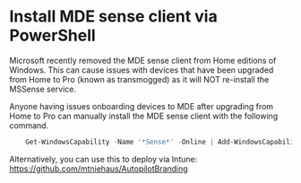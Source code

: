 # Install MDE sense client via PowerShell

Microsoft recently removed the MDE sense client from Home editions of Windows. This can cause issues with devices that have been upgraded from Home to Pro (known as transmogged) as it will NOT re-install the MSSense service.

Anyone having issues onboarding devices to MDE after upgrading from Home to Pro can manually install the MDE sense client with the following command.

```powershell
    Get-WindowsCapability -Name '*Sense*' -Online | Add-WindowsCapability –Online
```

Alternatively, you can use this to deploy via Intune: https://github.com/mtniehaus/AutopilotBranding